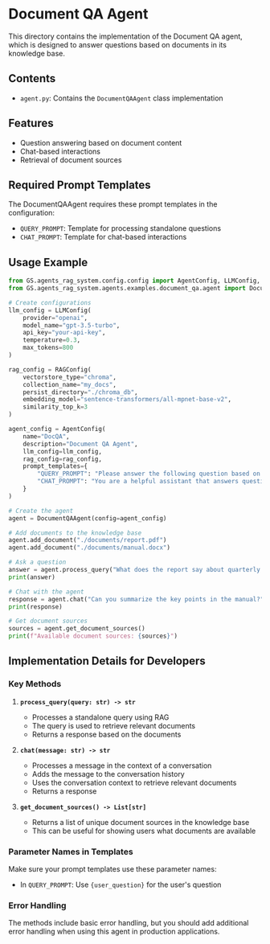 # Document QA Agent

This directory contains the implementation of the Document QA agent, which is designed to answer questions based on documents in its knowledge base.

## Contents

- `agent.py`: Contains the `DocumentQAAgent` class implementation

## Features

- Question answering based on document content
- Chat-based interactions
- Retrieval of document sources

## Required Prompt Templates

The DocumentQAAgent requires these prompt templates in the configuration:

- `QUERY_PROMPT`: Template for processing standalone questions
- `CHAT_PROMPT`: Template for chat-based interactions

## Usage Example

```python
from GS.agents_rag_system.config.config import AgentConfig, LLMConfig, RAGConfig
from GS.agents_rag_system.agents.examples.document_qa.agent import DocumentQAAgent

# Create configurations
llm_config = LLMConfig(
    provider="openai",
    model_name="gpt-3.5-turbo",
    api_key="your-api-key",
    temperature=0.3,
    max_tokens=800
)

rag_config = RAGConfig(
    vectorstore_type="chroma",
    collection_name="my_docs",
    persist_directory="./chroma_db",
    embedding_model="sentence-transformers/all-mpnet-base-v2",
    similarity_top_k=3
)

agent_config = AgentConfig(
    name="DocQA",
    description="Document QA Agent",
    llm_config=llm_config,
    rag_config=rag_config,
    prompt_templates={
        "QUERY_PROMPT": "Please answer the following question based on the provided documents: {user_question}",
        "CHAT_PROMPT": "You are a helpful assistant that answers questions based on document context."
    }
)

# Create the agent
agent = DocumentQAAgent(config=agent_config)

# Add documents to the knowledge base
agent.add_document("./documents/report.pdf")
agent.add_document("./documents/manual.docx")

# Ask a question
answer = agent.process_query("What does the report say about quarterly earnings?")
print(answer)

# Chat with the agent
response = agent.chat("Can you summarize the key points in the manual?")
print(response)

# Get document sources
sources = agent.get_document_sources()
print(f"Available document sources: {sources}")
```

## Implementation Details for  Developers

### Key Methods

1. **`process_query(query: str) -> str`**
   - Processes a standalone query using RAG
   - The query is used to retrieve relevant documents
   - Returns a response based on the documents

2. **`chat(message: str) -> str`**
   - Processes a message in the context of a conversation
   - Adds the message to the conversation history
   - Uses the conversation context to retrieve relevant documents
   - Returns a response

3. **`get_document_sources() -> List[str]`**
   - Returns a list of unique document sources in the knowledge base
   - This can be useful for showing users what documents are available

### Parameter Names in Templates

Make sure your prompt templates use these parameter names:

- In `QUERY_PROMPT`: Use `{user_question}` for the user's question

### Error Handling

The methods include basic error handling, but you should add additional error handling when using this agent in production applications. 